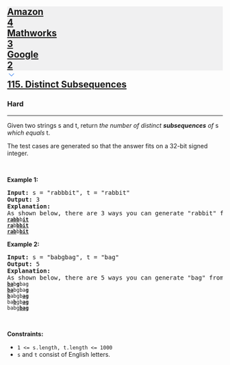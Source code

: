 <h2><a href="https://leetcode.com/problems/distinct-subsequences/"><div id="big-omega-company-tags"><div id="big-omega-topbar"><div class="companyTagsContainer" style="overflow-x: scroll; flex-wrap: nowrap;"><div class="companyTagsContainer--tag" style="background-color: rgba(0, 10, 32, 0.05);"><div>Amazon</div><div class="companyTagsContainer--tagOccurence">4</div></div><div class="companyTagsContainer--tag" style="background-color: rgba(0, 10, 32, 0.05);"><div>Mathworks</div><div class="companyTagsContainer--tagOccurence">3</div></div><div class="companyTagsContainer--tag" style="background-color: rgba(0, 10, 32, 0.05);"><div>Google</div><div class="companyTagsContainer--tagOccurence">2</div></div></div><div class="companyTagsContainer--chevron"><div style=""><svg version="1.1" id="icon" xmlns="http://www.w3.org/2000/svg" xmlns:xlink="http://www.w3.org/1999/xlink" x="0px" y="0px" viewBox="0 0 32 32" fill="#4087F1" xml:space="preserve" style="width: 20px;"><polygon points="16,22 6,12 7.4,10.6 16,19.2 24.6,10.6 26,12 "></polygon><rect id="_x3C_Transparent_Rectangle_x3E_" class="st0" fill="none" width="32" height="32"></rect></svg></div></div></div></div>115. Distinct Subsequences</a></h2><h3>Hard</h3><hr><div><p>Given two strings s and t, return <i>the number of distinct</i> <b><i>subsequences</i></b><i> of </i>s<i> which equals </i>t.</p>

<p>The test cases are generated so that the answer fits on a 32-bit signed integer.</p>

<p>&nbsp;</p>
<p><strong class="example">Example 1:</strong></p>

<pre><strong>Input:</strong> s = "rabbbit", t = "rabbit"
<strong>Output:</strong> 3
<strong>Explanation:</strong>
As shown below, there are 3 ways you can generate "rabbit" from s.
<code><strong><u>rabb</u></strong>b<strong><u>it</u></strong></code>
<code><strong><u>ra</u></strong>b<strong><u>bbit</u></strong></code>
<code><strong><u>rab</u></strong>b<strong><u>bit</u></strong></code>
</pre>

<p><strong class="example">Example 2:</strong></p>

<pre><strong>Input:</strong> s = "babgbag", t = "bag"
<strong>Output:</strong> 5
<strong>Explanation:</strong>
As shown below, there are 5 ways you can generate "bag" from s.
<code><strong><u>ba</u></strong>b<u><strong>g</strong></u>bag</code>
<code><strong><u>ba</u></strong>bgba<strong><u>g</u></strong></code>
<code><u><strong>b</strong></u>abgb<strong><u>ag</u></strong></code>
<code>ba<u><strong>b</strong></u>gb<u><strong>ag</strong></u></code>
<code>babg<strong><u>bag</u></strong></code></pre>

<p>&nbsp;</p>
<p><strong>Constraints:</strong></p>

<ul>
	<li><code>1 &lt;= s.length, t.length &lt;= 1000</code></li>
	<li><code>s</code> and <code>t</code> consist of English letters.</li>
</ul>
</div>